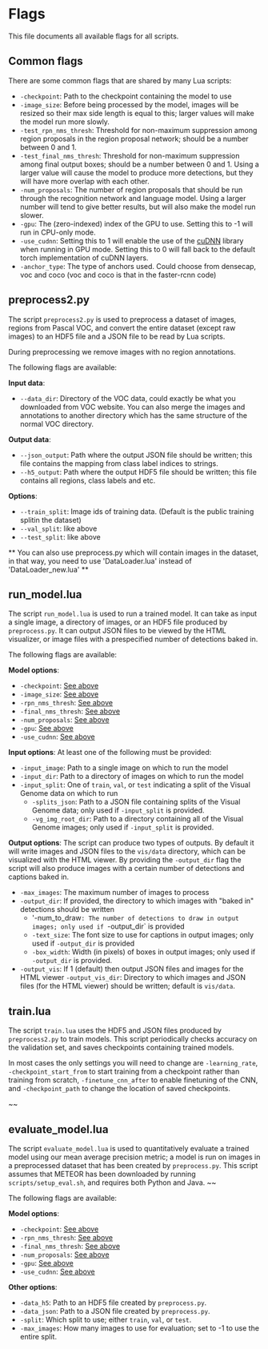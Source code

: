 # Flags
This file documents all available flags for all scripts.

## Common flags
There are some common flags that are shared by many Lua scripts:

- `-checkpoint`: Path to the checkpoint containing the model to use
- `-image_size`: Before being processed by the model, images will be resized so their max side length is equal to this;
  larger values will make the model run more slowly.
- `-test_rpn_nms_thresh`: Threshold for non-maximum suppression among region proposals in the region proposal network; should
   be a number between 0 and 1.
- `-test_final_nms_thresh`: Threshold for non-maximum suppression among final output boxes; should be a number between 0 and 1.
  Using a larger value will cause the model to produce more detections, but they will have more overlap with each other.
- `-num_proposals`: The number of region proposals that should be run through the recognition network and language model.
  Using a larger number will tend to give better results, but will also make the model run slower.
- `-gpu`: The (zero-indexed) index of the GPU to use. Setting this to -1 will run in CPU-only mode.
- `-use_cudnn`: Setting this to 1 will enable the use of the [cuDNN](https://developer.nvidia.com/cudnn) library when
  running in GPU mode. Setting this to 0 will fall back to the default torch implementation of cuDNN layers.
- `-anchor_type`: The type of anchors used. Could choose from densecap, voc and coco (voc and coco is that in the faster-rcnn code)

## preprocess2.py
The script `preprocess2.py` is used to preprocess a dataset of images, regions from Pascal VOC, and convert the entire
dataset (except raw images) to an HDF5 file and a JSON file to be read by Lua scripts.

During preprocessing we remove images with no region annotations.

The following flags are available:

**Input data**:
- `--data_dir`: Directory of the VOC data, could exactly be what you downloaded from VOC website. You can also merge the images and annotations to another directory which has the same structure of the normal VOC directory.

**Output data**:
- `--json_output`: Path where the output JSON file should be written; this file contains the mapping from
  class label indices to strings.
- `--h5_output`: Path where the output HDF5 file should be written; this file contains all regions, class labels and etc.

**Options**:
- `--train_split`: Image ids of training data. (Default is the public training splitin the dataset)
- `--val_split`: like above
- `--test_split`: like above

** You can also use preprocess.py which will contain images in the dataset, in that way, you need to use 'DataLoader.lua' instead of 'DataLoader_new.lua' **

## run_model.lua
The script `run_model.lua` is used to run a trained model. It can take as input a single image, a directory of images, or
an HDF5 file produced by `preprocess.py`. It can output JSON files to be viewed by the HTML visualizer, or image files with
a prespecified number of detections baked in.

The following flags are available:

**Model options**:
- `-checkpoint`: [See above](#common-flags)
- `-image_size`: [See above](#common-flags)
- `-rpn_nms_thresh`: [See above](#common-flags)
- `-final_nms_thresh`: [See above](#common-flags)
- `-num_proposals`: [See above](#common-flags)
- `-gpu`: [See above](#common-flags)
- `-use_cudnn`: [See above](#common-flags)

**Input options**:
At least one of the following must be provided:
- `-input_image`: Path to a single image on which to run the model
- `-input_dir`: Path to a directory of images on which to run the model
- `-input_split`: One of `train`, `val`, or `test` indicating a split of the Visual Genome data on which to run
  - `-splits_json`: Path to a JSON file containing splits of the Visual Genome data; only used if `-input_split`
     is provided.
  - `-vg_img_root_dir`: Path to a directory containing all of the Visual Genome images; only used if `-input_split`
    is provided.
    
**Output options**:
The script can produce two types of outputs. By default it will write images and JSON files to the `vis/data`
directory, which can be visualized with the HTML viewer. By providing the `-output_dir` flag the script will also
produce images with a certain number of detections and captions baked in.
- `-max_images`: The maximum number of images to process
- `-output_dir`: If provided, the directory to which images with "baked in" detections should be written
  - '-num_to_draw`: The number of detections to draw in output images; only used if `-output_dir` is provided
  - `-text_size`: The font size to use for captions in output images; only used if `-output_dir` is provided
  - `-box_width`: Width (in pixels) of boxes in output images; only used if `-output_dir` is provided.
- `-output_vis`: If 1 (default) then output JSON files and images for the HTML viewer
  `-output_vis_dir`: Directory to which images and JSON files (for the HTML viewer) should be written;
  default is `vis/data`.

## train.lua
The script `train.lua` uses the HDF5 and JSON files produced by `preprocess2.py` to train models. This script periodically checks accuracy on the validation set, and saves checkpoints containing trained models.

In most cases the only settings you will need to change are `-learning_rate`, `-checkpoint_start_from` to start
training from a checkpoint rather than training from scratch, `-finetune_cnn_after` to enable finetuning of the CNN,
and `-checkpoint_path` to change the location of saved checkpoints.

~~
## evaluate_model.lua
The script `evaluate_model.lua` is used to quantitatively evaluate a trained model using our mean average precision metric;
a model is run on images in a preprocessed dataset that has been created by `preprocess.py`.
This script assumes that METEOR has been downloaded by running `scripts/setup_eval.sh`, and requires both Python and Java.
~~

The following flags are available:

**Model options**:
- `-checkpoint`: [See above](#common-flags)
- `-rpn_nms_thresh`: [See above](#common-flags)
- `-final_nms_thresh`: [See above](#common-flags)
- `-num_proposals`: [See above](#common-flags)
- `-gpu`: [See above](#common-flags)
- `-use_cudnn`: [See above](#common-flags)

**Other options**:
- `-data_h5`: Path to an HDF5 file created by `preprocess.py`.
- `-data_json`: Path to a JSON file created by `preprocess.py`.
- `-split`: Which split to use; either `train`, `val`, or `test`.
- `-max_images`: How many images to use for evaluation; set to -1 to use the entire split.

